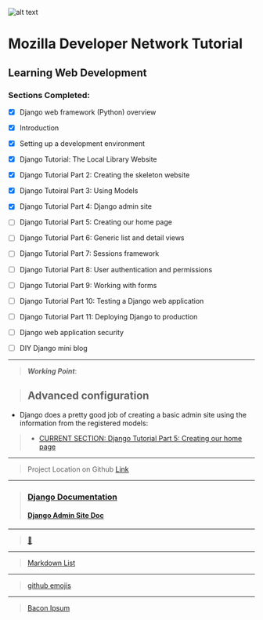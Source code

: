 ![alt text](https://yt3.ggpht.com/a-/AAuE7mAQox-RNLVUSg2hWFhsB5E8oWOtHprcJI08zA=s288-mo-c-c0xffffffff-rj-k-no)
# Mozilla Developer Network Tutorial
## Learning Web Development

### Sections Completed:
- [x] Django web framework (Python) overview
- [x] Introduction
- [x] Setting up a development environment
- [x] Django Tutorial: The Local Library Website
- [x] Django Tutorial Part 2: Creating the skeleton website
- [x] Django Tutoiral Part 3: Using Models
- [X] Django Tutorial Part 4: Django admin site
- [ ] Django Tutorial Part 5: Creating our home page
- [ ] Django Tutorial Part 6: Generic list and detail views
- [ ] Django Tutorial Part 7: Sessions framework
- [ ] Django Tutorial Part 8: User authentication and permissions
- [ ] Django Tutorial Part 9: Working with forms
- [ ] Django Tutorial Part 10: Testing a Django web application
- [ ] Django Tutorial Part 11: Deploying Django to production
- [ ] Django web application security
- [ ] DIY Django mini blog



---
> _**Working Point**_:

> ## Advanced configuration


- Django does a pretty good job of creating a basic admin site using the information from the registered models:
> - [CURRENT SECTION: Django Tutorial Part 5: Creating our home page](https://developer.mozilla.org/en-US/docs/Learn/Server-side/Django/Home_page#Overview)
---
> Project Location on Github [Link](https://github.com/mdn/django-locallibrary-tutorial)
---
> ### [Django Documentation](https://docs.djangoproject.com/en/2.1/)
> #### [Django Admin Site Doc](https://docs.djangoproject.com/en/2.1/ref/contrib/admin/)
---
> [ :ocean: ](http://localhost:8000/admin/)
---
> [Markdown List](https://guides.github.com/features/mastering-markdown/)
---
>[github emojis](https://github.com/ikatyang/emoji-cheat-sheet/blob/master/README.md)
---
>[Bacon Ipsum](https://baconipsum.com/?paras=5&type=all-meat&start-with-lorem=1)